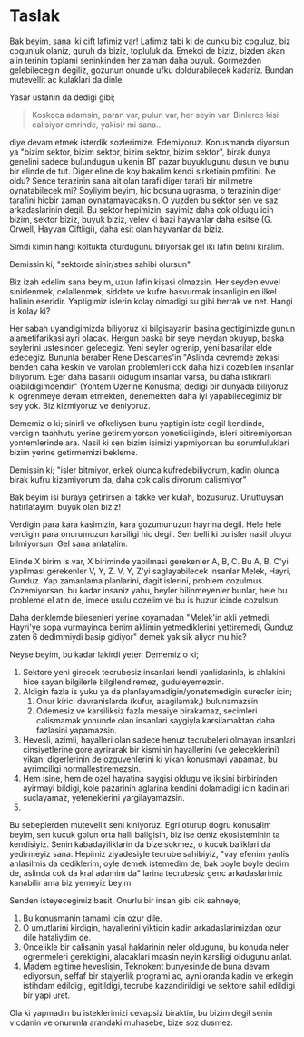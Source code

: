 # Taslak

Bak beyim, sana iki cift lafimiz var! Lafimiz tabi ki de cunku biz coguluz, biz cogunluk olaniz, guruh da biziz, topluluk da. Emekci de biziz, bizden akan alin terinin toplami seninkinden her zaman daha buyuk. Gormezden gelebilecegin degiliz, gozunun onunde ufku doldurabilecek kadariz. Bundan mutevellit ac kulaklari da dinle. 

Yasar ustanin da dedigi gibi;

> Koskoca adamsin, paran var, pulun var, her seyin var. Binlerce kisi calisiyor emrinde, yakisir mi sana..

diye devam etmek isterdik sozlerimize. Edemiyoruz. Konusmanda diyorsun ya "bizim sektor, bizim sektor, bizim sektor, bizim sektor", birak dunya genelini sadece bulundugun ulkenin BT pazar buyuklugunu dusun ve bunu bir elinde de tut. Diger eline de koy bakalim kendi sirketinin profitini. Ne oldu? Sence terazinin sana ait olan tarafi diger tarafi bir milimetre oynatabilecek mi? Soyliyim beyim, hic bosuna ugrasma, o terazinin diger tarafini hicbir zaman oynatamayacaksin. O yuzden bu sektor sen ve saz arkadaslarinin degil. Bu sektor hepimizin, sayimiz daha cok oldugu icin bizim, sektor biziz, buyuk biziz, velev ki bazi hayvanlar daha esitse (G. Orwell, Hayvan Ciftligi), daha esit olan hayvanlar da biziz. 

Simdi kimin hangi koltukta oturdugunu biliyorsak gel iki lafin belini kiralim. 

Demissin ki; "sektorde sinir/stres sahibi olursun".

Biz izah edelim sana beyim, uzun lafin kisasi olmazsin. Her seyden evvel sinirlenmek, celallenmek, siddete ve kufre basvurmak insanligin en ilkel halinin eseridir. Yaptigimiz islerin kolay olmadigi su gibi berrak ve net. Hangi is kolay ki? 

Her sabah uyandigimizda biliyoruz ki bilgisayarin basina gectigimizde gunun alametifarikasi ayri olacak. Hergun baska bir seye meydan okuyup, baska seylerini ustesinden gelecegiz. Yeni seyler ogrenip, yeni basarilar elde edecegiz. Bununla beraber Rene Descartes'in "Aslinda cevremde zekasi benden daha keskin ve varolan problemleri cok daha hizli cozebilen insanlar biliyorum. Eger daha basarili oldugum insanlar varsa, bu daha istikrarli olabildigimdendir" (Yontem Uzerine Konusma) dedigi bir dunyada biliyoruz ki ogrenmeye devam etmekten, denemekten daha iyi yapabilecegimiz bir sey yok. Biz kizmiyoruz ve deniyoruz. 

Dememiz o ki; sinirli ve ofkeliysen bunu yaptigin iste degil kendinde, verdigin taahhutu yerine getiremiyorsan yoneticiliginde, isleri bitiremiyorsan yontemlerinde ara. Nasil ki sen bizim isimizi yapmiyorsan bu sorumluluklari bizim yerine getirmemizi bekleme. 

Demissin ki; "isler bitmiyor, erkek olunca kufredebiliyorum, kadin olunca birak kufru kizamiyorum da, daha cok calis diyorum calismiyor"

Bak beyim isi buraya getirirsen al takke ver kulah, bozusuruz. Unuttuysan hatirlatayim, buyuk olan biziz! 

Verdigin para kara kasimizin, kara gozumunuzun hayrina degil. Hele hele verdigin para onurumuzun karsiligi hic degil. Sen belli ki bu isler nasil oluyor bilmiyorsun. Gel sana anlatalim. 

Elinde X birim is var, X biriminde yapilmasi gerekenler A, B, C. Bu A, B, C'yi yapilmasi gerekenler V, Y, Z. V, Y, Z'yi saglayabilecek insanlar Melek, Hayri, Gunduz. Yap zamanlama planlarini, dagit islerini, problem cozulmus. Cozemiyorsan, bu kadar insaniz yahu, beyler bilinmeyenler bunlar, hele bu probleme el atin de, imece usulu cozelim ve bu is huzur icinde cozulsun. 

Daha denklemde bilesenleri yerine koyamadan "Melek'in akli yetmedi, Hayri'ye sopa vurmayinca benim aklimin yetmediklerini yettiremedi, Gunduz zaten 6 dedimmiydi basip gidiyor" demek yakisik aliyor mu hic? 

Neyse beyim, bu kadar lakirdi yeter. Dememiz o ki; 

1. Sektore yeni girecek tecrubesiz insanlari kendi yanlislarinla, is ahlakini hice sayan bilgilerle bilgilendiremez, guduleyemezsin.
2. Aldigin fazla is yuku ya da planlayamadigin/yonetemedigin surecler icin;
	1.	Onur kirici davranislarda (kufur, asagilamak,) bulunamazsin
	2.	Odemesiz ve karsiliksiz fazla mesaiye birakamaz, secimleri calismamak yonunde olan insanlari saygiyla karsilamaktan daha fazlasini yapamazsin.
3. Hevesli, azimli, hayalleri olan sadece henuz tecrubeleri olmayan insanlari cinsiyetlerine gore ayrirarak bir kisminin hayallerini (ve geleceklerini) yikan, digerlerinin de ozguvenlerini ki yikan konusmayi yapamaz, bu ayrimciligi normallestiremezsin.
4. Hem isine, hem de ozel hayatina saygisi oldugu ve ikisini birbirinden ayirmayi bildigi, kole pazarinin aglarina kendini dolamadigi icin kadinlari suclayamaz, yeteneklerini yargilayamazsin.
5.

Bu sebeplerden mutevellit seni kiniyoruz. Egri oturup dogru konusalim beyim, sen kucuk golun orta halli baligisin, biz ise deniz ekosisteminin ta kendisiyiz. Senin kabadayiliklarin da bize sokmez, o kucuk baliklari da yedirmeyiz sana. Hepimiz ziyadesiyle tecrube sahibiyiz, "vay efenim yanlis anlasilmis da dediklerim, oyle demek istemedim de, bak boyle boyle dedim de, aslinda cok da kral adamim da" larina tecrubesiz genc arkadaslarimiz kanabilir ama biz yemeyiz beyim.

Senden isteyecegimiz basit. Onurlu bir insan gibi cik sahneye; 

1. Bu konusmanin tamami icin ozur dile. 
2. O umutlarini kirdigin, hayallerini yiktigin kadin arkadaslarimizdan ozur dile hataliydim de. 
3. Oncelikle bir calisanin yasal haklarinin neler oldugunu, bu konuda neler ogrenmeleri gerektigini, alacaklari maasin neyin karsiligi oldugunu anlat.
4. Madem egitime heveslisin, Teknokent bunyesinde de buna devam ediyorsun, seffaf bir stajyerlik programi ac, ayni oranda kadin ve erkegin istihdam edildigi, egitildigi, tecrube kazandirildigi ve sektore sahil edildigi bir yapi uret. 

Ola ki yapmadin bu isteklerimizi cevapsiz biraktin, bu bizim degil senin vicdanin ve onurunla arandaki muhasebe, bize soz dusmez.







 

